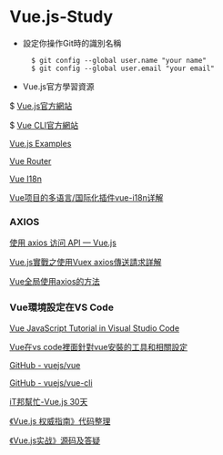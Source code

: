 # Vue.js-Study
* 設定你操作Git時的識別名稱

		$ git config --global user.name "your name"
		$ git config --global user.email "your email"

* Vue.js官方學習資源

$ [Vue.js官方網站](https://cn.vuejs.org)

$ [Vue CLI官方網站](https://cli.vuejs.org/zh/)

[Vue.js Examples](https://vuejsexamples.com)

[Vue Router](https://router.vuejs.org/zh/)

[Vue I18n](https://kazupon.github.io/vue-i18n/zh/)

[Vue项目的多语言/国际化插件vue-i18n详解](https://blog.csdn.net/qq_25324335/article/details/80767749)

### AXIOS

[使用 axios 访问 API — Vue.js](https://cn.vuejs.org/v2/cookbook/using-axios-to-consume-apis.html)

[Vue.js實戰之使用Vuex axios傳送請求詳解](https://codertw.com/前端開發/241890/)

[Vue全局使用axios的方法](https://segmentfault.com/a/1190000013128858)

### Vue環境設定在VS Code

[Vue JavaScript Tutorial in Visual Studio Code](https://code.visualstudio.com/docs/nodejs/vuejs-tutorial)

[Vue在vs code裡面針對vue安裝的工具和相關設定](https://dotblogs.com.tw/kinanson/2017/09/11/221519#1)

[GitHub - vuejs/vue](https://github.com/vuejs/vue)

[GitHub - vuejs/vue-cli](https://github.com/vuejs/vue-cli)

[iT邦幫忙-Vue.js 30天](https://ithelp.ithome.com.tw/users/20103424/ironman/1049)

[《Vue.js 权威指南》代码整理](https://github.com/koalashane/vuejs-code)

[《Vue.js实战》源码及答疑](https://github.com/icarusion/vue-book)
